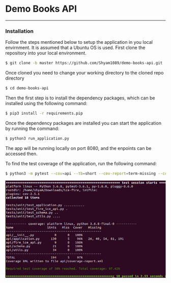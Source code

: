 # Demo Books API
***


### Installation

Follow the steps mentioned below to setup the application in you local envirnment. It is assumed that a Ubuntu OS is used. First clone the repository into your local environment. 
```sh
$ git clone -b master https://github.com/Shyam1089/demo-books-api.git
```
Once cloned you need to change your working directory to the cloned repo directory
```sh
$ cd demo-books-api
```
Then the first step is to install the dependency packages, which can be installed using the following command:
```sh
$ pip3 install -r requirements.pip
```
Once the dependency packages are installed you can start the application by running the command:
```sh
$ python3 run_application.py
```
The app will be running locally on port 8080, and the enpoints can be accessed then.

To find the test coverage of the application, run the following command:
```sh
$ python3 -m pytest --cov=api --tb=short --cov-report=term-missing --cov-report=xml:api/coverage-report.xml  --cov-fail-under=50  tests/unit
```

![Current coverage of the tests are 97.42% and detailed coverage report can be found at : api/coverage-report.xml](result.png)